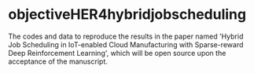 # objectiveHER4hybridjobscheduling
The codes and data to reproduce the results in the paper named 'Hybrid Job Scheduling in IoT-enabled Cloud Manufacturing with Sparse-reward Deep Reinforcement Learning', which will be open source upon the acceptance of the manuscript.
